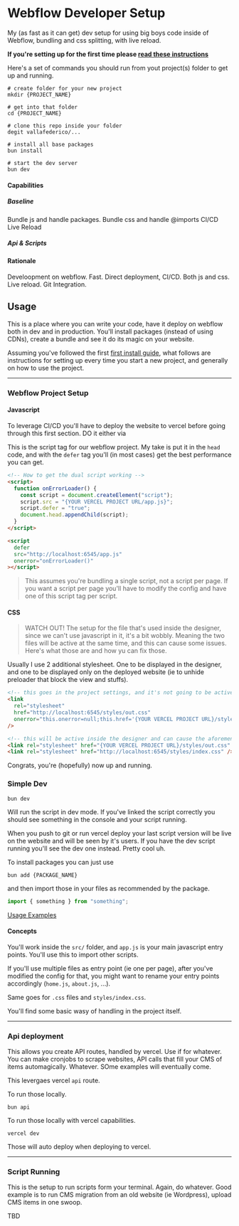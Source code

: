 # Webflow Developer Setup

My (as fast as it can get) dev setup for using big boys code inside of Webflow, bundling and css splitting, with live reload.

**If you're setting up for the first time please [read these instructions](./docs/setup.md)**

Here's a set of commands you should run from yout project(s) folder to get up and running.

```shell
# create folder for your new project
mkdir {PROJECT_NAME}

# get into that folder
cd {PROJECT_NAME}

# clone this repo inside your folder
degit vallafederico/...

# install all base packages
bun install

# start the dev server
bun dev
```

#### Capabilities

##### Baseline

Bundle js and handle packages.
Bundle css and handle @imports
CI/CD
Live Reload

##### Api & Scripts

#### Rationale

Develoopment on webflow. Fast. Direct deployment, CI/CD. Both js and css. Live reload. Git Integration.

## Usage

This is a place where you can write your code, have it deploy on webflow both in dev and in production. You'll install packages (instead of using CDNs), create a bundle and see it do its magic on your website.

Assuming you've followed the first [first install guide](./docs/setup.md), what follows are instructions for setting up every time you start a new project, and generally on how to use the project.

---

### Webflow Project Setup

#### Javascript

To leverage CI/CD you'll have to deploy the website to vercel before going through this first section. DO it either via

This is the script tag for our webflow project. My take is put it in the `head` code, and with the `defer` tag you'll (in most cases) get the best performance you can get.

```html
<!-- How to get the dual script working -->
<script>
  function onErrorLoader() {
    const script = document.createElement("script");
    script.src = "{YOUR VERCEL PROJECT URL/app.js}";
    script.defer = "true";
    document.head.appendChild(script);
  }
</script>

<script
  defer
  src="http://localhost:6545/app.js"
  onerror="onErrorLoader()"
></script>
```

> This assumes you're bundling a single script, not a script per page. If you want a script per page you'll have to modify the config and have one of this script tag per script.

#### CSS

> WATCH OUT! The setup for the file that's used inside the designer, since we can't use javascript in it, it's a bit wobbly. Meaning the two files will be active at the same time, and this can cause some issues. Here's what those are and how yu can fix those.

Usually I use 2 additional stylesheet. One to be displayed in the designer, and one to be displayed only on the deployed website (ie to unhide preloader that block the view and stuffs).

```html
<!-- this goes in the project settings, and it's not going to be active inside the designer -->
<link
  rel="stylesheet"
  href="http://localhost:6545/styles/out.css"
  onerror="this.onerror=null;this.href='{YOUR VERCEL PROJECT URL}/styles/out.css'"
/>

<!-- this will be active inside the designer and can cause the aforementioned issues. suggestion is to put it inside a code embed made into a component -->
<link rel="stylesheet" href="{YOUR VERCEL PROJECT URL}/styles/out.css" />
<link rel="stylesheet" href="http://localhost:6545/styles/index.css" />
```

Congrats, you're (hopefully) now up and running.

### Simple Dev

```shell
bun dev
```

Will run the script in dev mode. If you've linked the script correctly you should see something in the console and your script running.

When you push to git or run vercel deploy your last script version will be live on the website and will be seen by it's users. If you have the dev script running you'll see the dev one instead.
Pretty cool uh.

To install packages you can just use

```shell
bun add {PACKAGE_NAME}
```

and then import those in your files as recommended by the package.

```javascript
import { something } from "something";
```

[Usage Examples]()

#### Concepts

You'll work inside the `src/` folder, and `app.js` is your main javascript entry points. You'll use this to import other scripts.

If you'll use multiple files as entry point (ie one per page), after you've modified the config for that, you might want to rename your entry points accordingly (`home.js`, `about.js`, ...).

Same goes for `.css` files and `styles/index.css`.

You'll find some basic wasy of handling in the project itself.

---

### Api deployment

This allows you create API routes, handled by vercel. Use if for whatever. You can make cronjobs to scrape websites, API calls that fill your CMS of items automagically. Whatever. SOme examples will eventually come.

This levergaes vercel `api` route.

To run those locally.

```shell
bun api
```

To run those locally with vercel capabilities.

```shell
vercel dev
```

Those will auto deploy when deploying to vercel.

---

### Script Running

This is the setup to run scripts form your terminal. Again, do whatever. Good example is to run CMS migration from an old website (ie Wordpress), upload CMS items in one swoop.

TBD
